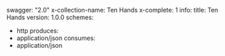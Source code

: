 swagger: "2.0"
x-collection-name: Ten Hands
x-complete: 1
info:
  title: Ten Hands
  version: 1.0.0
schemes:
- http
produces:
- application/json
consumes:
- application/json